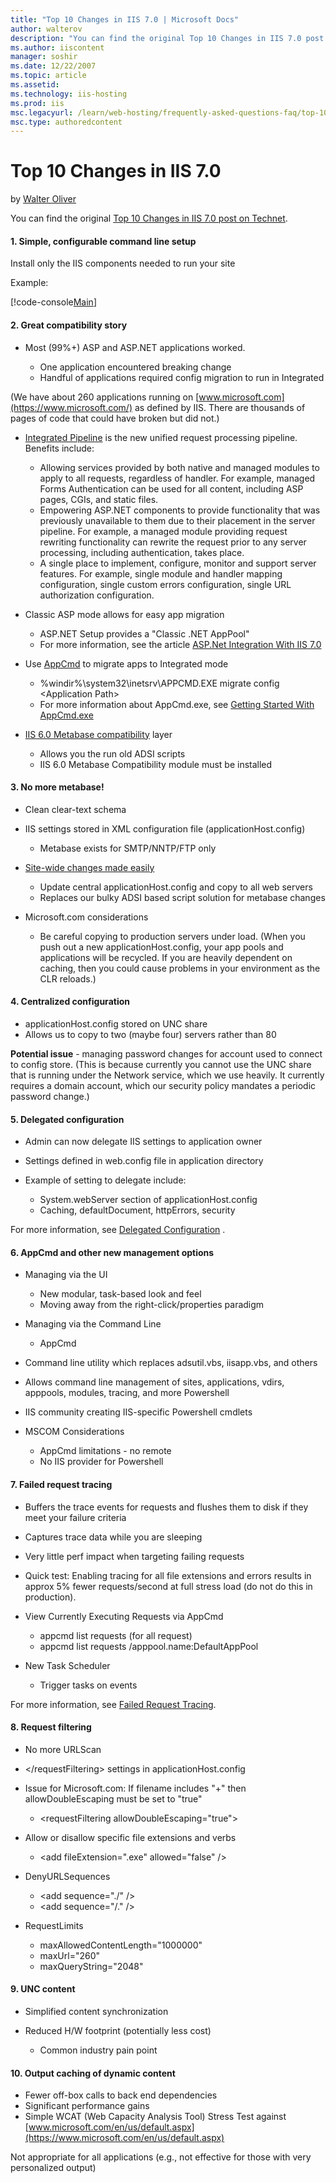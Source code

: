 ```yaml
---
title: "Top 10 Changes in IIS 7.0 | Microsoft Docs"
author: walterov
description: "You can find the original Top 10 Changes in IIS 7.0 post on Technet . 1. Simple, configurable command line setup Install only the IIS components needed to ru..."
ms.author: iiscontent
manager: soshir
ms.date: 12/22/2007
ms.topic: article
ms.assetid: 
ms.technology: iis-hosting
ms.prod: iis
msc.legacyurl: /learn/web-hosting/frequently-asked-questions-faq/top-10-changes-in-iis7
msc.type: authoredcontent
---
```

Top 10 Changes in IIS 7.0
====================
by [Walter Oliver](https://github.com/walterov)

You can find the original [Top 10 Changes in IIS 7.0 post on Technet](http://blogs.technet.com/mscom/archive/2007/09/07/the-tasty-morsels-found-in-dogfood-mscom-ops-top-10-changes-in-iis7-0.aspx).

#### 1. Simple, configurable command line setup

Install only the IIS components needed to run your site

Example:


[!code-console[Main](top-10-changes-in-iis7/samples/sample1.cmd)]


#### 2. Great compatibility story

- Most (99%+) ASP and ASP.NET applications worked. 

    - One application encountered breaking change
    - Handful of applications required config migration to run in Integrated

(We have about 260 applications running on [www.microsoft.com](https://www.microsoft.com/) as defined by IIS. There are thousands of pages of code that could have broken but did not.)

- [Integrated Pipeline](../../application-frameworks/building-and-running-aspnet-applications/how-to-take-advantage-of-the-iis-integrated-pipeline.md) is the new unified request processing pipeline. Benefits include: 

    - Allowing services provided by both native and managed modules to apply to all requests, regardless of handler. For example, managed Forms Authentication can be used for all content, including ASP pages, CGIs, and static files.
    - Empowering ASP.NET components to provide functionality that was previously unavailable to them due to their placement in the server pipeline. For example, a managed module providing request rewriting functionality can rewrite the request prior to any server processing, including authentication, takes place.
    - A single place to implement, configure, monitor and support server features. For example, single module and handler mapping configuration, single custom errors configuration, single URL authorization configuration.
- Classic ASP mode allows for easy app migration 

    - ASP.NET Setup provides a "Classic .NET AppPool"
    - For more information, see the article [ASP.Net Integration With IIS 7.0](../../application-frameworks/building-and-running-aspnet-applications/aspnet-integration-with-iis.md)
- Use [AppCmd](../../get-started/getting-started-with-iis/getting-started-with-appcmdexe.md) to migrate apps to Integrated mode 

    - %windir%\system32\inetsrv\APPCMD.EXE migrate config &lt;Application Path&gt;
    - For more information about AppCmd.exe, see [Getting Started With AppCmd.exe](../../get-started/getting-started-with-iis/getting-started-with-appcmdexe.md)
- [IIS 6.0 Metabase compatibility](../../manage/managing-your-configuration-settings/metabase-compatibility-with-iis-7-and-above.md) layer 

    - Allows you the run old ADSI scripts
    - IIS 6.0 Metabase Compatibility module must be installed

#### 3. No more metabase!

- Clean clear-text schema
- IIS settings stored in XML configuration file (applicationHost.config)

    - Metabase exists for SMTP/NNTP/FTP only
- [Site-wide changes made easily](../../get-started/introduction-to-iis/web-site-deployment-made-easy.md)

    - Update central applicationHost.config and copy to all web servers
    - Replaces our bulky ADSI based script solution for metabase changes
- Microsoft.com considerations

    - Be careful copying to production servers under load. (When you push out a new applicationHost.config, your app pools and applications will be recycled. If you are heavily dependent on caching, then you could cause problems in your environment as the CLR reloads.)

#### 4. Centralized configuration

- applicationHost.config stored on UNC share
- Allows us to copy to two (maybe four) servers rather than 80

**Potential issue** - managing password changes for account used to connect to config store. (This is because currently you cannot use the UNC share that is running under the Network service, which we use heavily. It currently requires a domain account, which our security policy mandates a periodic password change.)

#### 5. Delegated configuration

- Admin can now delegate IIS settings to application owner
- Settings defined in web.config file in application directory
- Example of setting to delegate include: 

    - System.webServer section of applicationHost.config
    - Caching, defaultDocument, httpErrors, security

For more information, see [Delegated Configuration](../../manage/managing-your-configuration-settings/how-to-use-configuration-delegation-in-iis.md) .

#### 6. AppCmd and other new management options

- Managing via the UI 

    - New modular, task-based look and feel
    - Moving away from the right-click/properties paradigm
- Managing via the Command Line 

    - AppCmd
- Command line utility which replaces adsutil.vbs, iisapp.vbs, and others
- Allows command line management of sites, applications, vdirs, apppools, modules, tracing, and more Powershell
- IIS community creating IIS-specific Powershell cmdlets
- MSCOM Considerations 

    - AppCmd limitations - no remote
    - No IIS provider for Powershell

#### 7. Failed request tracing

- Buffers the trace events for requests and flushes them to disk if they meet your failure criteria
- Captures trace data while you are sleeping
- Very little perf impact when targeting failing requests
- Quick test: Enabling tracing for all file extensions and errors results in approx 5% fewer requests/second at full stress load (do not do this in production).
- View Currently Executing Requests via AppCmd 

    - appcmd list requests (for all request)
    - appcmd list requests /apppool.name:DefaultAppPool
- New Task Scheduler 

    - Trigger tasks on events

For more information, see [Failed Request Tracing](../../troubleshoot/using-failed-request-tracing/troubleshooting-failed-requests-using-tracing-in-iis.md).

#### 8. Request filtering

- No more URLScan
- &lt;/requestFiltering&gt; settings in applicationHost.config
- Issue for Microsoft.com: If filename includes "+" then allowDoubleEscaping must be set to "true" 

    - &lt;requestFiltering allowDoubleEscaping="true"&gt;
- Allow or disallow specific file extensions and verbs 

    - &lt;add fileExtension=".exe" allowed="false" /&gt;
- DenyURLSequences 

    - &lt;add sequence="./" /&gt;
    - &lt;add sequence="/." /&gt;
- RequestLimits 

    - maxAllowedContentLength="1000000"
    - maxUrl="260"
    - maxQueryString="2048"

#### 9. UNC content

- Simplified content synchronization
- Reduced H/W footprint (potentially less cost) 

    - Common industry pain point

#### 10. Output caching of dynamic content

- Fewer off-box calls to back end dependencies
- Significant performance gains
- Simple WCAT (Web Capacity Analysis Tool) Stress Test against [www.microsoft.com/en/us/default.aspx](https://www.microsoft.com/en/us/default.aspx)

Not appropriate for all applications (e.g., not effective for those with very personalized output)